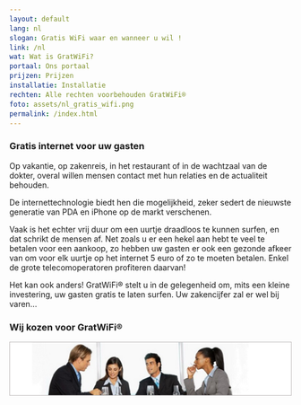 ```yaml
---
layout: default
lang: nl
slogan: Gratis WiFi waar en wanneer u wil !
link: /nl
wat: Wat is GratWiFi?
portaal: Ons portaal
prijzen: Prijzen
installatie: Installatie
rechten: Alle rechten voorbehouden GratWiFi®
foto: assets/nl_gratis_wifi.png
permalink: /index.html
---
```


### Gratis internet voor uw gasten

Op vakantie, op zakenreis, in het restaurant of in de wachtzaal van de dokter, overal willen mensen contact met hun relaties en de actualiteit behouden.

De internettechnologie biedt hen die mogelijkheid, zeker sedert de nieuwste generatie van PDA en iPhone op de markt verschenen.

Vaak is het echter vrij duur om een uurtje draadloos te kunnen surfen, en dat schrikt de mensen af. Net zoals u er een hekel aan hebt te veel te betalen voor een aankoop, zo hebben uw gasten er ook een gezonde afkeer van om voor elk uurtje op het internet 5 euro of zo te moeten betalen. Enkel de grote telecomoperatoren profiteren daarvan!

Het kan ook anders! GratWiFi® stelt u in de gelegenheid om, mits een kleine investering, uw gasten gratis te laten surfen. Uw zakencijfer zal er wel bij varen…

### Wij kozen voor GratWiFi®

![]( /assets/people.png)
